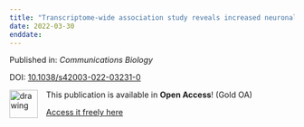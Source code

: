 ```yaml
---
title: "Transcriptome-wide association study reveals increased neuronal FLT3 expression is associated with Tourette’s syndrome"
date: 2022-03-30
enddate:
---
```


Published in: *Communications Biology*

DOI: [10.1038/s42003-022-03231-0](https://doi.org/10.1038/s42003-022-03231-0)

<img src="https://upload.wikimedia.org/wikipedia/commons/thumb/7/77/Open_Access_logo_PLoS_transparent.svg/800px-Open_Access_logo_PLoS_transparent.svg.png" alt="drawing" width="50" align="left"/> &nbsp;&nbsp;&nbsp;This publication is available in **Open Access**! (Gold OA)

&nbsp;&nbsp;&nbsp;<a href="https://www.nature.com/articles/s42003-022-03231-0.pdf">Access it freely here</a>

